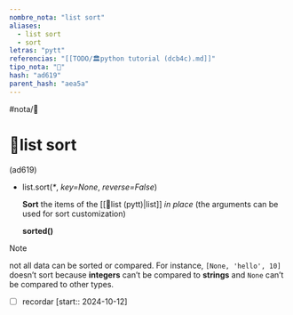 ```yaml
---
nombre_nota: "list sort"
aliases:
  - list sort
  - sort
letras: "pytt"
referencias: "[[TODO/🏛️python tutorial (dcb4c).md]]"
tipo_nota: "📑"
hash: "ad619"
parent_hash: "aea5a"
---
```


#nota/📑

# 📑list sort
<div class="hash">(ad619)</div>


- list.sort(_*_, _key=None_, _reverse=False_)

	__Sort__ the items of the [[📑list (pytt)|list]]  _in place_ (the arguments can be used for sort customization)
	
	 __sorted()__ 


> [!note] 
not all data can be sorted or compared. 
 For instance, `[None, 'hello', 10]` doesn’t sort because __integers__ can’t be compared to __strings__ and `None` can’t be compared to other types.


- [ ] recordar  [start:: 2024-10-12]